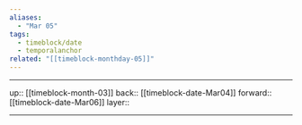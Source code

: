 ```yaml
---
aliases:
  - "Mar 05"
tags:
  - timeblock/date
  - temporalanchor
related: "[[timeblock-monthday-05]]"
---
```




***

up:: [[timeblock-month-03]]
back:: [[timeblock-date-Mar04]]
forward:: [[timeblock-date-Mar06]]
layer:: 

***
